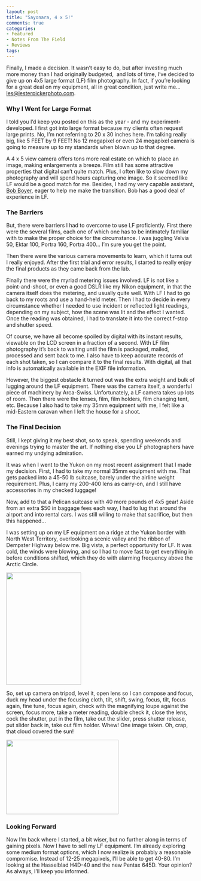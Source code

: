 ```yaml
---
layout: post
title: "Sayonara, 4 x 5!"
comments: true
categories:
- Featured
- Notes From The Field
- Reviews
tags:
---
```

Finally, I made a decision. It wasn’t easy to do, but after investing much more money than I had originally budgeted,  and lots of time, I’ve decided to give up on 4x5 large format (LF) film photography. In fact, if you’re looking for a great deal on my equipment, all in great condition, just write me… <a href="mailto:les@lesterpickerphoto.com">les@lesterpickerphoto.com</a>.
<h3>Why I Went for Large Format</h3>
I told you I’d keep you posted on this as the year - and my experiment- developed. I first got into large format because my clients often request large prints. No, I’m not referring to 20 x 30 inches here. I’m talking really big, like 5 FEET by 9 FEET! No 12 megapixel or even 24 megapixel camera is going to measure up to my standards when blown up to that degree.

A 4 x 5 view camera offers tons more real estate on which to place an image, making enlargements a breeze. Film still has some attractive properties that digital can’t quite match. Plus, I often like to slow down my photography and will spend hours capturing one image. So it seemed like LF would be a good match for me. Besides, I had my very capable assistant, <a href="http://photo.rwboyer.com/">Bob Boyer</a>, eager to help me make the transition. Bob has a good deal of experience in LF.
<h3>The Barriers</h3>
But, there were barriers I had to overcome to use LF proficiently. First there were the several films, each one of which one has to be intimately familiar with to make the proper choice for the circumstance. I was juggling Velvia 50, Ektar 100, Portra 160, Portra 400… I’m sure you get the point.

Then there were the various camera movements to learn, which it turns out I really enjoyed. After the first trial and error results, I started to really enjoy the final products as they came back from the lab.

Finally there were the myriad metering issues involved. LF is not like a point-and-shoot, or even a good DSLR like my Nikon equipment, in that the camera itself does the metering, and usually quite well. With LF I had to go back to my roots and use a hand-held meter. Then I had to decide in every circumstance whether I needed to use incident or reflected light readings, depending on my subject, how the scene was lit and the effect I wanted. Once the reading was obtained, I had to translate it into the correct f-stop and shutter speed.

Of course, we have all become spoiled by digital with its instant results, viewable on the LCD screen in a fraction of a second. With LF film photography it’s back to waiting until the film is packaged, mailed, processed and sent back to me. I also have to keep accurate records of each shot taken, so I can compare it to the final results. With digital, all that info is automatically available in the EXIF file information.

However, the biggest obstacle it turned out was the extra weight and bulk of lugging around the LF equipment. There was the camera itself, a wonderful piece of machinery by Arca-Swiss. Unfortunately, a LF camera takes up lots of room. Then there were the lenses, film, film holders, film changing tent, etc. Because I also had to take my 35mm equipment with me, I felt like a mid-Eastern caravan when I left the house for a shoot.
<h3>The Final Decision</h3>
Still, I kept giving it my best shot, so to speak, spending weekends and evenings trying to master the art. If nothing else you LF photographers have earned my undying admiration.

It was when I went to the Yukon on my most recent assignment that I made my decision. First, I had to take my normal 35mm equipment with me. That gets packed into a 45-50 lb suitcase, barely under the airline weight requirement. Plus, I carry my 200-400 lens as carry-on, and I still have accessories in my checked luggage!

Now, add to that a Pelican suitcase with 40 more pounds of 4x5 gear! Aside from an extra $50 in baggage fees each way, I had to lug that around the airport and into rental cars. I was still willing to make that sacrifice, but then this happened…

I was setting up on my LF equipment on a ridge at the Yukon border with North West Territory, overlooking a scenic valley and the ribbon of Dempster Highway below me. Big vista, a perfect opportunity for LF. It was cold, the winds were blowing, and so I had to move fast to get everything in before conditions shifted, which they do with alarming frequency above the Arctic Circle.

<a href="http://blog.lesterpickerphoto.com/wp-content/uploads/2011/09/LAP2912.jpg"><img class="size-medium wp-image-1587" title="_LAP2912" src="http://blog.lesterpickerphoto.com/wp-content/uploads/2011/09/LAP2912-200x300.jpg" alt="" width="200" height="300"></a>

So, set up camera on tripod, level it, open lens so I can compose and focus, duck my head under the focusing cloth, tilt, shift, swing, focus, tilt, focus again, fine tune, focus again, check with the magnifying loupe against the screen, focus more, take a meter reading, double check it, close the lens, cock the shutter, put in the film, take out the slider, press shutter release, put slider back in, take out film holder. Whew! One image taken. Oh, crap, that cloud covered the sun!

<a href="http://blog.lesterpickerphoto.com/wp-content/uploads/2011/09/LAP2919.jpg"><img class="size-medium wp-image-1588" title="_LAP2919" src="http://blog.lesterpickerphoto.com/wp-content/uploads/2011/09/LAP2919-300x199.jpg" alt="" width="300" height="199"></a>
<h3>Looking Forward</h3>
Now I’m back where I started, a bit wiser, but no further along in terms of gaining pixels. Now I have to sell my LF equipment. I’m already exploring some medium format options, which I now realize is probably a reasonable compromise. Instead of 12-25 megapixels, I’ll be able to get 40-80. I’m looking at the Hasselblad H4D-40 and the new Pentax 645D. Your opinion? As always, I’ll keep you informed.